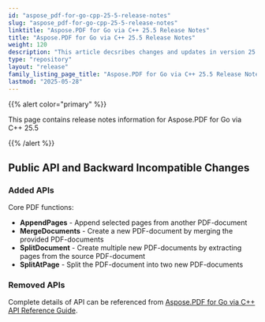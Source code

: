```yaml
---
id: "aspose_pdf-for-go-cpp-25-5-release-notes"
slug: "aspose_pdf-for-go-cpp-25-5-release-notes"
linktitle: "Aspose.PDF for Go via C++ 25.5 Release Notes"
title: "Aspose.PDF for Go via C++ 25.5 Release Notes"
weight: 120
description: "This article decsribes changes and updates in version 25.5 of Aspose.PDF for Go via C++"
type: "repository"
layout: "release"
family_listing_page_title: "Aspose.PDF for Go via C++ 25.5 Release Notes"
lastmod: "2025-05-28"
---
```


{{% alert color="primary" %}}

This page contains release notes information for Aspose.PDF for Go via C++ 25.5

{{% /alert %}}

## Public API and Backward Incompatible Changes

### Added APIs

Core PDF functions:
* **AppendPages** - Append selected pages from another PDF-document
* **MergeDocuments** - Create a new PDF-document by merging the provided PDF-documents
* **SplitDocument** - Create multiple new PDF-documents by extracting pages from the source PDF-document
* **SplitAtPage** - Split the PDF-document into two new PDF-documents

### Removed APIs

Complete details of API can be referenced from [Aspose.PDF for Go via C++ API Reference Guide](https://reference.aspose.com/pdf/go-cpp/).